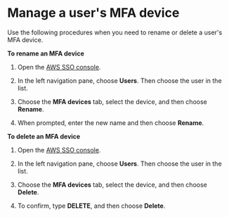 # Manage a user's MFA device<a name="how-to-manage-device"></a>

Use the following procedures when you need to rename or delete a user's MFA device\.

**To rename an MFA device**

1. Open the [AWS SSO console](https://console.aws.amazon.com/singlesignon)\.

1. In the left navigation pane, choose **Users**\. Then choose the user in the list\.

1. Choose the **MFA devices** tab, select the device, and then choose **Rename**\.

1. When prompted, enter the new name and then choose **Rename**\.

**To delete an MFA device**

1. Open the [AWS SSO console](https://console.aws.amazon.com/singlesignon)\.

1. In the left navigation pane, choose **Users**\. Then choose the user in the list\.

1. Choose the **MFA devices** tab, select the device, and then choose **Delete**\.

1. To confirm, type **DELETE**, and then choose **Delete**\.